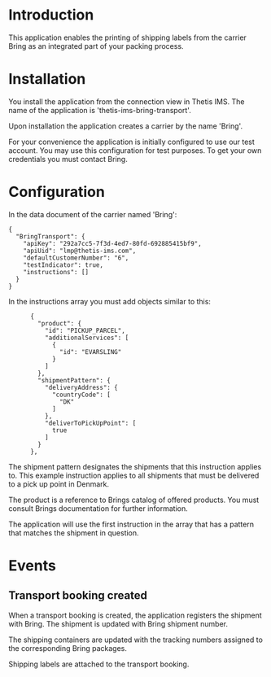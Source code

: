 # Introduction

This application enables the printing of shipping labels from the carrier Bring as an integrated part of your packing process. 

# Installation

You install the application from the connection view in Thetis IMS. The name of the application is 'thetis-ims-bring-transport'.

Upon installation the application creates a carrier by the name 'Bring'.

For your convenience the application is initially configured to use our test account. You may use this configuration for test purposes. To get your own credentials you must contact Bring.

# Configuration

In the data document of the carrier named 'Bring':

```
{
  "BringTransport": {
    "apiKey": "292a7cc5-7f3d-4ed7-80fd-692885415bf9",
    "apiUid": "lmp@thetis-ims.com",
    "defaultCustomerNumber": "6",
    "testIndicator": true,
    "instructions": []
  }
}
```

In the instructions array you must add objects similar to this:

```
      {
        "product": {
          "id": "PICKUP_PARCEL",
          "additionalServices": [
            {
              "id": "EVARSLING"
            }
          ]
        },
        "shipmentPattern": {
          "deliveryAddress": {
            "countryCode": [
              "DK"
            ]
          },
          "deliverToPickUpPoint": [
            true
          ]
        }
      },
```

The shipment pattern designates the shipments that this instruction applies to. This example instruction applies to all shipments that must be delivered to a pick up point in Denmark.

The product is a reference to Brings catalog of offered products. You must consult Brings documentation for further information.

The application will use the first instruction in the array that has a pattern that matches the shipment in question.

# Events

## Transport booking created

When a transport booking is created, the application registers the shipment with Bring. The shipment is updated with Bring shipment number.

The shipping containers are updated with the tracking numbers assigned to the corresponding Bring packages.

Shipping labels are attached to the transport booking.

